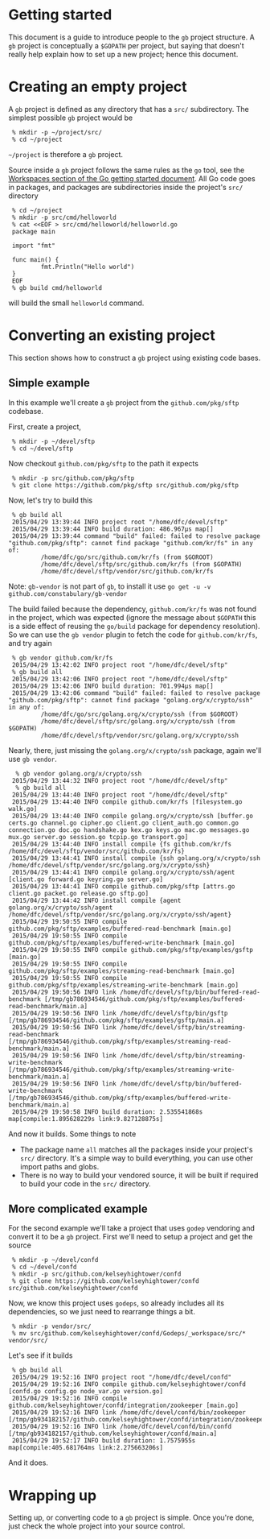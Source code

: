# Getting started

This document is a guide to introduce people to the `gb` project structure. A `gb` project is conceptually a `$GOPATH` per project, but saying that doesn't really help explain how to set up a new project; hence this document.

# Creating an empty project

A `gb` project is defined as any directory that has a `src/` subdirectory. The simplest possible `gb` project would be

     % mkdir -p ~/project/src/
     % cd ~/project

`~/project` is therefore a `gb` project.

Source inside a `gb` project follows the same rules as the `go` tool, see the [Workspaces section of the Go getting started document](https://golang.org/doc/code.html#Workspaces). All Go code goes in packages, and packages are subdirectories inside the project's `src/` directory

     % cd ~/project
     % mkdir -p src/cmd/helloworld
     % cat <<EOF > src/cmd/helloworld/helloworld.go
     package main
     
     import "fmt"
      
     func main() {
             fmt.Println("Hello world")
     }
     EOF
     % gb build cmd/helloworld

will build the small `helloworld` command.

# Converting an existing project

This section shows how to construct a `gb` project using existing code bases.

## Simple example

In this example we'll create a `gb` project from the `github.com/pkg/sftp` codebase. 

First, create a project,

     % mkdir -p ~/devel/sftp
     % cd ~/devel/sftp

Now checkout `github.com/pkg/sftp` to the path it expects

     % mkdir -p src/github.com/pkg/sftp
     % git clone https://github.com/pkg/sftp src/github.com/pkg/sftp

Now, let's try to build this

     % gb build all
     2015/04/29 13:39:44 INFO project root "/home/dfc/devel/sftp"
     2015/04/29 13:39:44 INFO build duration: 486.967µs map[]
     2015/04/29 13:39:44 command "build" failed: failed to resolve package "github.com/pkg/sftp": cannot find package "github.com/kr/fs" in any of:
             /home/dfc/go/src/github.com/kr/fs (from $GOROOT)
             /home/dfc/devel/sftp/src/github.com/kr/fs (from $GOPATH)
             /home/dfc/devel/sftp/vendor/src/github.com/kr/fs

Note: `gb-vendor` is not part of `gb`, to install it use `go get -u -v github.com/constabulary/gb-vendor`

The build failed because the dependency, `github.com/kr/fs` was not found in the project, which was expected (ignore the message about `$GOPATH` this is a side effect of reusing the `go/build` package for dependency resolution). So we can use the `gb vendor` plugin to fetch the code for `github.com/kr/fs`, and try again

     % gb vendor github.com/kr/fs
     2015/04/29 13:42:02 INFO project root "/home/dfc/devel/sftp"
     % gb build all                                                                                                                   
     2015/04/29 13:42:06 INFO project root "/home/dfc/devel/sftp"
     2015/04/29 13:42:06 INFO build duration: 701.994µs map[]
     2015/04/29 13:42:06 command "build" failed: failed to resolve package "github.com/pkg/sftp": cannot find package "golang.org/x/crypto/ssh" in any of:
             /home/dfc/go/src/golang.org/x/crypto/ssh (from $GOROOT)
             /home/dfc/devel/sftp/src/golang.org/x/crypto/ssh (from $GOPATH)
             /home/dfc/devel/sftp/vendor/src/golang.org/x/crypto/ssh

Nearly, there, just missing the `golang.org/x/crypto/ssh` package, again we'll use `gb vendor`.

      % gb vendor golang.org/x/crypto/ssh
     2015/04/29 13:44:32 INFO project root "/home/dfc/devel/sftp"
      % gb build all                                                                                                                   
     2015/04/29 13:44:40 INFO project root "/home/dfc/devel/sftp"
     2015/04/29 13:44:40 INFO compile github.com/kr/fs [filesystem.go walk.go]
     2015/04/29 13:44:40 INFO compile golang.org/x/crypto/ssh [buffer.go certs.go channel.go cipher.go client.go client_auth.go common.go connection.go doc.go handshake.go kex.go keys.go mac.go messages.go mux.go server.go session.go tcpip.go transport.go]
     2015/04/29 13:44:40 INFO install compile {fs github.com/kr/fs /home/dfc/devel/sftp/vendor/src/github.com/kr/fs}
     2015/04/29 13:44:41 INFO install compile {ssh golang.org/x/crypto/ssh /home/dfc/devel/sftp/vendor/src/golang.org/x/crypto/ssh}
     2015/04/29 13:44:41 INFO compile golang.org/x/crypto/ssh/agent [client.go forward.go keyring.go server.go]
     2015/04/29 13:44:41 INFO compile github.com/pkg/sftp [attrs.go client.go packet.go release.go sftp.go]
     2015/04/29 13:44:42 INFO install compile {agent golang.org/x/crypto/ssh/agent /home/dfc/devel/sftp/vendor/src/golang.org/x/crypto/ssh/agent}
     2015/04/29 19:50:55 INFO compile github.com/pkg/sftp/examples/buffered-read-benchmark [main.go]
     2015/04/29 19:50:55 INFO compile github.com/pkg/sftp/examples/buffered-write-benchmark [main.go]
     2015/04/29 19:50:55 INFO compile github.com/pkg/sftp/examples/gsftp [main.go]
     2015/04/29 19:50:55 INFO compile github.com/pkg/sftp/examples/streaming-read-benchmark [main.go]
     2015/04/29 19:50:55 INFO compile github.com/pkg/sftp/examples/streaming-write-benchmark [main.go]
     2015/04/29 19:50:56 INFO link /home/dfc/devel/sftp/bin/buffered-read-benchmark [/tmp/gb786934546/github.com/pkg/sftp/examples/buffered-read-benchmark/main.a]
     2015/04/29 19:50:56 INFO link /home/dfc/devel/sftp/bin/gsftp [/tmp/gb786934546/github.com/pkg/sftp/examples/gsftp/main.a]
     2015/04/29 19:50:56 INFO link /home/dfc/devel/sftp/bin/streaming-read-benchmark [/tmp/gb786934546/github.com/pkg/sftp/examples/streaming-read-benchmark/main.a]
     2015/04/29 19:50:56 INFO link /home/dfc/devel/sftp/bin/streaming-write-benchmark [/tmp/gb786934546/github.com/pkg/sftp/examples/streaming-write-benchmark/main.a]
     2015/04/29 19:50:56 INFO link /home/dfc/devel/sftp/bin/buffered-write-benchmark [/tmp/gb786934546/github.com/pkg/sftp/examples/buffered-write-benchmark/main.a]
     2015/04/29 19:50:58 INFO build duration: 2.535541868s map[compile:1.895628229s link:9.827128875s]

And now it builds. Some things to note

- The package name `all` matches all the packages inside your project's `src/` directory. It's a simple way to build everything, you can use other import paths and globs.
- There is no way to build your vendored source, it will be built if required to build your code in the `src/` directory.

## More complicated example

For the second example we'll take a project that uses `godep` vendoring and convert it to be a `gb` project. First we'll need to setup a project and get the source

     % mkdir -p ~/devel/confd
     % cd ~/devel/confd
     % mkdir -p src/github.com/kelseyhightower/confd
     % git clone https://github.com/kelseyhightower/confd src/github.com/kelseyhightower/confd  

Now, we know this project uses `godeps`, so already includes all its dependencies, so we just need to rearrange things a bit.
 
     % mkdir -p vendor/src/
     % mv src/github.com/kelseyhightower/confd/Godeps/_workspace/src/* vendor/src/

Let's see if it builds

     % gb build all
     2015/04/29 19:52:16 INFO project root "/home/dfc/devel/confd"
     2015/04/29 19:52:16 INFO compile github.com/kelseyhightower/confd [confd.go config.go node_var.go version.go]
     2015/04/29 19:52:16 INFO compile github.com/kelseyhightower/confd/integration/zookeeper [main.go]
     2015/04/29 19:52:16 INFO link /home/dfc/devel/confd/bin/zookeeper [/tmp/gb934182157/github.com/kelseyhightower/confd/integration/zookeeper/main.a]
     2015/04/29 19:52:16 INFO link /home/dfc/devel/confd/bin/confd [/tmp/gb934182157/github.com/kelseyhightower/confd/main.a]
     2015/04/29 19:52:17 INFO build duration: 1.7575955s map[compile:405.681764ms link:2.275663206s]

And it does.

# Wrapping up

Setting up, or converting code to a `gb` project is simple. Once you're done, just check the whole project into your source control.
